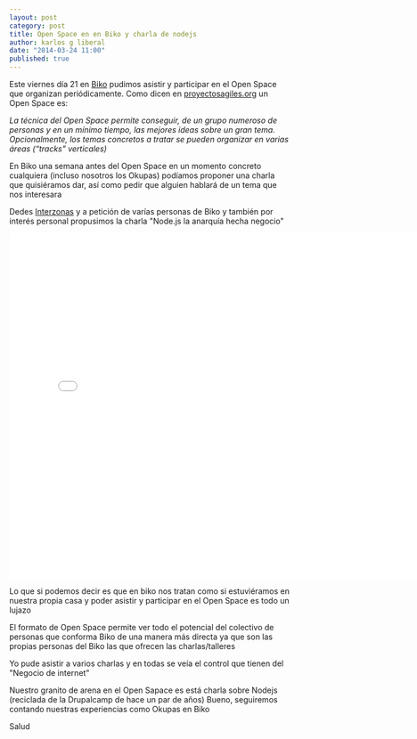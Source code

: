 ```yaml
---
layout: post
category: post
title: Open Space en en Biko y charla de nodejs
author: karlos g liberal
date: "2014-03-24 11:00"
published: true
---
```


Este viernes día 21 en [Biko](http://www.biko2.com/) pudimos asistir y participar en el Open Space que organizan periódicamente. Como dicen en [proyectosagiles.org](http://www.proyectosagiles.org/que-es-open-space) un Open Space es:

_La técnica del Open Space permite conseguir, de un grupo numeroso de personas y en un mínimo tiempo, las mejores ideas sobre un gran tema. Opcionalmente, los temas concretos a tratar se pueden organizar en varias áreas (“tracks" verticales)_

En Biko una semana antes del Open Space en un momento concreto cualquiera (incluso nosotros los Okupas) podíamos proponer una charla que quisiéramos dar, así como pedir que alguien hablará de un tema que nos interesara 

Dedes [Interzonas](http://interzonas.info) y a petición de varías personas de Biko y también por interés personal propusimos la charla "Node.js la anarquía hecha negocio"

<iframe src="//slid.es/interzonas/la-anarquia-hecha-negocio/embed" width="776" height="620" scrolling="no" frameborder="0" webkitallowfullscreen mozallowfullscreen allowfullscreen></iframe>

<!--more-->

Lo que si podemos decir es que en biko nos tratan como si estuviéramos en nuestra propia casa y poder asistir y participar en el Open Space es todo un lujazo

El formato de Open Space permite ver todo el potencial del colectivo de personas que conforma Biko de una manera más directa ya que son las propias personas del Biko las que ofrecen las charlas/talleres 

Yo pude asistir a varios charlas y en todas se veía el control que tienen del "Negocio de internet" 

Nuestro granito de arena en el Open Sapace es está charla sobre Nodejs (reciclada de la Drupalcamp de hace un par de años)
Bueno, seguiremos contando nuestras experiencias como Okupas en Biko

Salud
